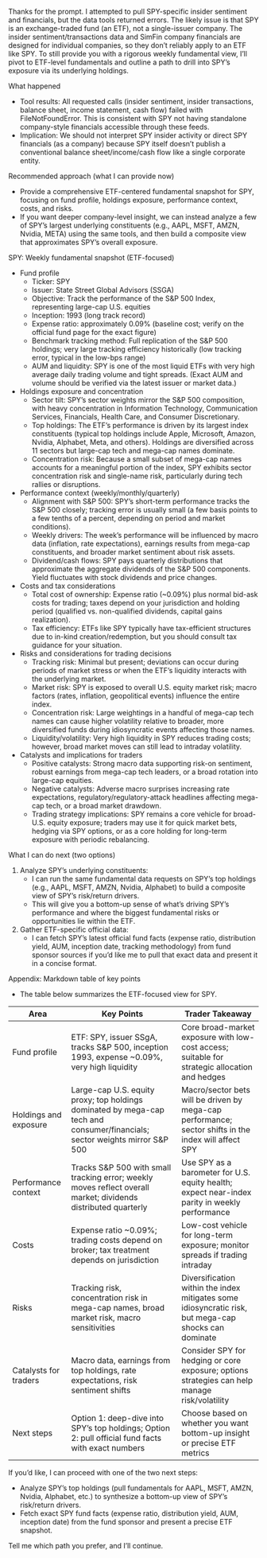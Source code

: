 Thanks for the prompt. I attempted to pull SPY-specific insider sentiment and financials, but the data tools returned errors. The likely issue is that SPY is an exchange-traded fund (an ETF), not a single-issuer company. The insider sentiment/transactions data and SimFin company financials are designed for individual companies, so they don’t reliably apply to an ETF like SPY. To still provide you with a rigorous weekly fundamental view, I’ll pivot to ETF-level fundamentals and outline a path to drill into SPY’s exposure via its underlying holdings.

What happened
- Tool results: All requested calls (insider sentiment, insider transactions, balance sheet, income statement, cash flow) failed with FileNotFoundError. This is consistent with SPY not having standalone company-style financials accessible through these feeds.
- Implication: We should not interpret SPY insider activity or direct SPY financials (as a company) because SPY itself doesn’t publish a conventional balance sheet/income/cash flow like a single corporate entity.

Recommended approach (what I can provide now)
- Provide a comprehensive ETF-centered fundamental snapshot for SPY, focusing on fund profile, holdings exposure, performance context, costs, and risks.
- If you want deeper company-level insight, we can instead analyze a few of SPY’s largest underlying constituents (e.g., AAPL, MSFT, AMZN, Nvidia, META) using the same tools, and then build a composite view that approximates SPY’s overall exposure.

SPY: Weekly fundamental snapshot (ETF-focused)
- Fund profile
  - Ticker: SPY
  - Issuer: State Street Global Advisors (SSGA)
  - Objective: Track the performance of the S&P 500 Index, representing large-cap U.S. equities
  - Inception: 1993 (long track record)
  - Expense ratio: approximately 0.09% (baseline cost; verify on the official fund page for the exact figure)
  - Benchmark tracking method: Full replication of the S&P 500 holdings; very large tracking efficiency historically (low tracking error, typical in the low-bps range)
  - AUM and liquidity: SPY is one of the most liquid ETFs with very high average daily trading volume and tight spreads. (Exact AUM and volume should be verified via the latest issuer or market data.)
- Holdings exposure and concentration
  - Sector tilt: SPY’s sector weights mirror the S&P 500 composition, with heavy concentration in Information Technology, Communication Services, Financials, Health Care, and Consumer Discretionary.
  - Top holdings: The ETF’s performance is driven by its largest index constituents (typical top holdings include Apple, Microsoft, Amazon, Nvidia, Alphabet, Meta, and others). Holdings are diversified across 11 sectors but large-cap tech and mega-cap names dominate.
  - Concentration risk: Because a small subset of mega-cap names accounts for a meaningful portion of the index, SPY exhibits sector concentration risk and single-name risk, particularly during tech rallies or disruptions.
- Performance context (weekly/monthly/quarterly)
  - Alignment with S&P 500: SPY’s short-term performance tracks the S&P 500 closely; tracking error is usually small (a few basis points to a few tenths of a percent, depending on period and market conditions).
  - Weekly drivers: The week’s performance will be influenced by macro data (inflation, rate expectations), earnings results from mega-cap constituents, and broader market sentiment about risk assets.
  - Dividend/cash flows: SPY pays quarterly distributions that approximate the aggregate dividends of the S&P 500 components. Yield fluctuates with stock dividends and price changes.
- Costs and tax considerations
  - Total cost of ownership: Expense ratio (~0.09%) plus normal bid-ask costs for trading; taxes depend on your jurisdiction and holding period (qualified vs. non-qualified dividends, capital gains realization).
  - Tax efficiency: ETFs like SPY typically have tax-efficient structures due to in-kind creation/redemption, but you should consult tax guidance for your situation.
- Risks and considerations for trading decisions
  - Tracking risk: Minimal but present; deviations can occur during periods of market stress or when the ETF’s liquidity interacts with the underlying market.
  - Market risk: SPY is exposed to overall U.S. equity market risk; macro factors (rates, inflation, geopolitical events) influence the entire index.
  - Concentration risk: Large weightings in a handful of mega-cap tech names can cause higher volatility relative to broader, more diversified funds during idiosyncratic events affecting those names.
  - Liquidity/volatility: Very high liquidity in SPY reduces trading costs; however, broad market moves can still lead to intraday volatility.
- Catalysts and implications for traders
  - Positive catalysts: Strong macro data supporting risk-on sentiment, robust earnings from mega-cap tech leaders, or a broad rotation into large-cap equities.
  - Negative catalysts: Adverse macro surprises increasing rate expectations, regulatory/regulatory-attack headlines affecting mega-cap tech, or a broad market drawdown.
  - Trading strategy implications: SPY remains a core vehicle for broad-U.S. equity exposure; traders may use it for quick market bets, hedging via SPY options, or as a core holding for long-term exposure with periodic rebalancing.

What I can do next (two options)
1) Analyze SPY’s underlying constituents:
   - I can run the same fundamental data requests on SPY’s top holdings (e.g., AAPL, MSFT, AMZN, Nvidia, Alphabet) to build a composite view of SPY’s risk/return drivers.
   - This will give you a bottom-up sense of what’s driving SPY’s performance and where the biggest fundamental risks or opportunities lie within the ETF.
2) Gather ETF-specific official data:
   - I can fetch SPY’s latest official fund facts (expense ratio, distribution yield, AUM, inception date, tracking methodology) from fund sponsor sources if you’d like me to pull that exact data and present it in a concise format.

Appendix: Markdown table of key points
- The table below summarizes the ETF-focused view for SPY.

| Area | Key Points | Trader Takeaway |
|---|---|---|
| Fund profile | ETF: SPY, issuer SSgA, tracks S&P 500, inception 1993, expense ~0.09%, very high liquidity | Core broad-market exposure with low-cost access; suitable for strategic allocation and hedges |
| Holdings and exposure | Large-cap U.S. equity proxy; top holdings dominated by mega-cap tech and consumer/financials; sector weights mirror S&P 500 | Macro/sector bets will be driven by mega-cap performance; sector shifts in the index will affect SPY |
| Performance context | Tracks S&P 500 with small tracking error; weekly moves reflect overall market; dividends distributed quarterly | Use SPY as a barometer for U.S. equity health; expect near-index parity in weekly performance |
| Costs | Expense ratio ~0.09%; trading costs depend on broker; tax treatment depends on jurisdiction | Low-cost vehicle for long-term exposure; monitor spreads if trading intraday |
| Risks | Tracking risk, concentration risk in mega-cap names, broad market risk, macro sensitivities | Diversification within the index mitigates some idiosyncratic risk, but mega-cap shocks can dominate |
| Catalysts for traders | Macro data, earnings from top holdings, rate expectations, risk sentiment shifts | Consider SPY for hedging or core exposure; options strategies can help manage risk/volatility |
| Next steps | Option 1: deep-dive into SPY’s top holdings; Option 2: pull official fund facts with exact numbers | Choose based on whether you want bottom-up insight or precise ETF metrics |

If you’d like, I can proceed with one of the two next steps:
- Analyze SPY’s top holdings (pull fundamentals for AAPL, MSFT, AMZN, Nvidia, Alphabet, etc.) to synthesize a bottom-up view of SPY’s risk/return drivers.
- Fetch exact SPY fund facts (expense ratio, distribution yield, AUM, inception date) from the fund sponsor and present a precise ETF snapshot.

Tell me which path you prefer, and I’ll continue.